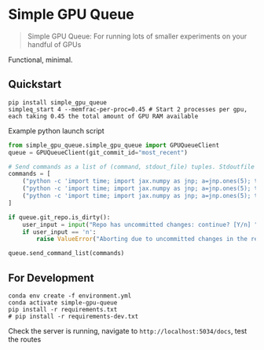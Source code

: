 # Simple GPU Queue
> Simple GPU Queue: For running lots of smaller experiments on your handful of GPUs
> 

Functional, minimal.

## Quickstart

```
pip install simple_gpu_queue
simpleq_start 4 --memfrac-per-proc=0.45 # Start 2 processes per gpu, each taking 0.45 the total amount of GPU RAM available
```

Example python launch script

```python
from simple_gpu_queue.simple_gpu_queue import GPUQueueClient
queue = GPUQueueClient(git_commit_id="most_recent")

# Send commands as a list of (command, stdout_file) tuples. Stdoutfile can be "" for no saving of stdout logging.
commands = [
    ("python -c 'import time; import jax.numpy as jnp; a=jnp.ones(5); time.sleep(1); print(\"I SLEPT HAPPY 1\")'", "testlogs/v1.txt"),
    ("python -c 'import time; import jax.numpy as jnp; a=jnp.ones(5); time.sleep(2); print(\"I SLEPT HAPPY 2\")'", ""),
    ("python -c 'import time; import jax.numpy as jnp; a=jnp.ones(5); time.sleep(3); print(\"I SLEPT HAPPY 3\")'", "testlogs/v3.txt"),
]

if queue.git_repo.is_dirty():
    user_input = input("Repo has uncommitted changes: continue? [Y/n] ").strip().lower()
    if user_input == 'n':
        raise ValueError("Aborting due to uncommitted changes in the repository.") 

queue.send_command_list(commands)
```


## For Development
```
conda env create -f environment.yml
conda activate simple-gpu-queue
pip install -r requirements.txt
# pip install -r requirements-dev.txt
```

Check the server is running, navigate to `http://localhost:5034/docs`, test the routes